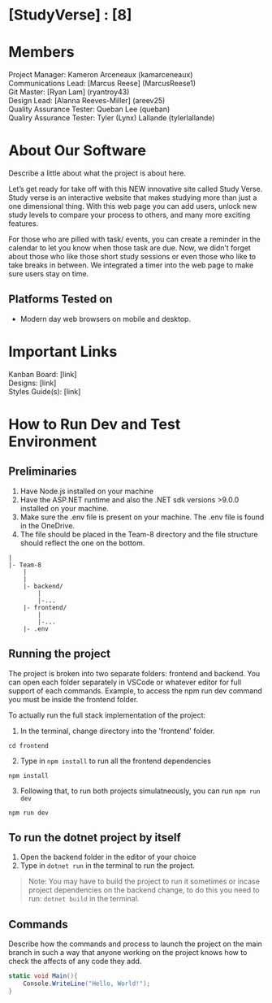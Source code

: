 # [StudyVerse] : [8]
# Members
Project Manager: Kameron Arceneaux (kamarceneaux)\
Communications Lead: [Marcus Reese] (MarcusReese1)\
Git Master: [Ryan Lam] (ryantroy43)\
Design Lead: [Alanna Reeves-Miller] (areev25)\
Quality Assurance Tester: Queban Lee (queban)\
Qualiry Assurance Tester: Tyler (Lynx) Lallande (tylerlallande)


# About Our Software

Describe a little about what the project is about here.

Let’s get ready for take off with this NEW innovative site called Study Verse. Study verse is an interactive website that makes studying more than just a one dimensional thing. With this web page you can add users, unlock new study levels to compare your process to others, and many more exciting features. 

For those who are pilled with task/ events, you can create a reminder in the calendar to let you know when those task are due. 
Now, we didn’t forget about those who like those short study sessions or even those who like to take breaks in between. We integrated a timer into the web page to make sure users stay on time.

## Platforms Tested on
- Modern day web browsers on mobile and desktop.
  
# Important Links
Kanban Board: [link]\
Designs: [link]\
Styles Guide(s): [link]

# How to Run Dev and Test Environment

## Preliminaries
1. Have Node.js installed on your machine
2. Have the ASP.NET runtime and also the .NET sdk versions >9.0.0 installed on your machine.
3. Make sure the .env file is present on your machine. The .env file is found in the OneDrive. 
4. The file should be placed in the Team-8 directory and the file structure should reflect the one on the bottom.

```
|
|- Team-8
	|
	|
	|- backend/
		|
		|-...
	|- frontend/
		|
		|-...
	|- .env
```

## Running the project
The project is broken into two separate folders: frontend and backend. You can open each folder separately in VSCode or whatever editor for full support of each commands.
Example, to access the npm run dev command you must be inside the frontend folder.

To actually run the full stack implementation of the project:
1. In the terminal, change directory into the 'frontend' folder.
```terminal
cd frontend
```
2. Type in `npm install` to run all the frontend dependencies
```terminal
npm install 
```
3. Following that, to run both projects simulatneously, you can run `npm run dev`
```terminal
npm run dev
```

## To run the dotnet project by itself
1. Open the backend folder in the editor of your choice
2. Type in `dotnet run` in the terminal to run the project.

> Note: You may have to build the project to run it sometimes or incase project dependencies on the backend change, to do this you need to run: `dotnet build` in the terminal.

## Commands
Describe how the commands and process to launch the project on the main branch in such a way that anyone working on the project knows how to check the affects of any code they add.


```c#
static void Main(){
	Console.WriteLine("Hello, World!");
}
```

